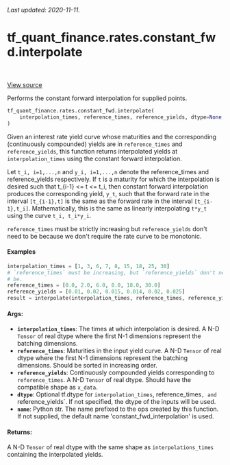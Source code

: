 <!--
This file is generated by a tool. Do not edit directly.
For open-source contributions the docs will be updated automatically.
-->

*Last updated: 2020-11-11.*

<div itemscope itemtype="http://developers.google.com/ReferenceObject">
<meta itemprop="name" content="tf_quant_finance.rates.constant_fwd.interpolate" />
<meta itemprop="path" content="Stable" />
</div>

# tf_quant_finance.rates.constant_fwd.interpolate

<!-- Insert buttons and diff -->

<table class="tfo-notebook-buttons tfo-api" align="left">
</table>

<a target="_blank" href="https://github.com/google/tf-quant-finance/blob/master/tf_quant_finance/rates/constant_fwd/constant_fwd_interpolation.py">View source</a>



Performs the constant forward interpolation for supplied points.

```python
tf_quant_finance.rates.constant_fwd.interpolate(
    interpolation_times, reference_times, reference_yields, dtype=None, name=None
)
```



<!-- Placeholder for "Used in" -->

Given an interest rate yield curve whose maturities and the corresponding
(continuously compounded) yields are in `reference_times` and
`reference_yields`, this function returns interpolated yields at
`interpolation_times` using the constant forward interpolation.

Let `t_i, i=1,...,n` and `y_i, i=1,...,n` denote the reference_times and
reference_yields respectively. If `t` is a maturity for which the
interpolation is desired such that t_{i-1} <= t <= t_i, then constant forward
interpolation produces the corresponding yield, `y_t`, such that the forward
rate in the interval `[t_{i-1},t]` is the same as the forward rate in the
interval `[t_{i-1},t_i]`. Mathematically, this is the same as linearly
interpolating `t*y_t` using the curve `t_i, t_i*y_i`.

`reference_times` must be strictly increasing but `reference_yields` don't
need to be because we don't require the rate curve to be monotonic.

#### Examples

```python
interpolation_times = [1, 3, 6, 7, 8, 15, 18, 25, 30]
# `reference_times` must be increasing, but `reference_yields` don't need to
# be.
reference_times = [0.0, 2.0, 6.0, 8.0, 18.0, 30.0]
reference_yields = [0.01, 0.02, 0.015, 0.014, 0.02, 0.025]
result = interpolate(interpolation_times, reference_times, reference_yields)
```

#### Args:


* <b>`interpolation_times`</b>: The times at which interpolation is desired. A N-D
  `Tensor` of real dtype where the first N-1 dimensions represent the
  batching dimensions.
* <b>`reference_times`</b>: Maturities in the input yield curve. A N-D `Tensor` of
  real dtype where the first N-1 dimensions represent the batching
  dimensions. Should be sorted in increasing order.
* <b>`reference_yields`</b>: Continuously compounded yields corresponding to
  `reference_times`. A N-D `Tensor` of real dtype. Should have the
  compatible shape as `x_data`.
* <b>`dtype`</b>: Optional tf.dtype for `interpolation_times`, reference_times`,
  and `reference_yields`. If not specified, the dtype of the inputs will be
  used.
* <b>`name`</b>: Python str. The name prefixed to the ops created by this function. If
  not supplied, the default name 'constant_fwd_interpolation' is used.


#### Returns:

A N-D `Tensor` of real dtype with the same shape as `interpolations_times`
  containing the interpolated yields.
